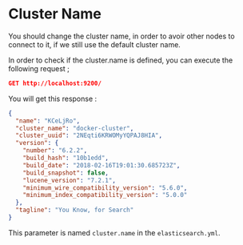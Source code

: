 # Cluster Name

You should change the cluster name, in order to avoir other nodes to connect to it, if we still use the default cluster name.

In order to check if the cluster.name is defined, you can execute the following request ;

```json
GET http://localhost:9200/
```

You will get this response :

```json
{
  "name": "KCeLjRo",
  "cluster_name": "docker-cluster",
  "cluster_uuid": "2NEqti6KRWOMyYQPAJ8HIA",
  "version": {
    "number": "6.2.2",
    "build_hash": "10b1edd",
    "build_date": "2018-02-16T19:01:30.685723Z",
    "build_snapshot": false,
    "lucene_version": "7.2.1",
    "minimum_wire_compatibility_version": "5.6.0",
    "minimum_index_compatibility_version": "5.0.0"
  },
  "tagline": "You Know, for Search"
}
```

This parameter is named `cluster.name` in the `elasticsearch.yml`.
